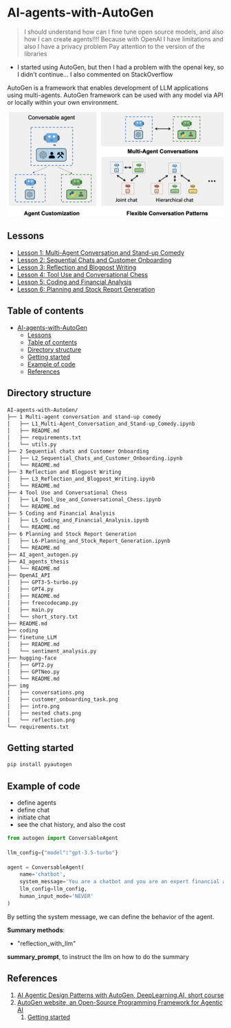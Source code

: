 # AI-agents-with-AutoGen
> I should understand how can I fine tune open source models, and also how I can create agents!!!! Because with OpenAI I have limitations and also I have a privacy problem
> Pay attention to the version of the libraries

- I started using AutoGen, but then I had a problem with the openai key, so I didn't continue... I also commented on StackOverflow

AutoGen is a framework that enables development of LLM applications using multi-agents. AutoGen framework can be used with any model via API or locally within your own environment.

<img src="img/intro.png" alt="image" width="600"> 

## Lessons
- [Lesson 1: Multi-Agent Conversation and Stand-up Comedy](https://github.com/Alessio1599/AI-agents-with-AutoGen/tree/main/1%20Multi-agent%20conversation%20and%20stand-up%20comedy)
- [Lesson 2: Sequential Chats and Customer Onboarding](https://github.com/Alessio1599/AI-agents-with-AutoGen/tree/main/2%20Sequential%20chats)
- [Lesson 3: Reflection and Blogpost Writing](https://github.com/Alessio1599/AI-agents-with-AutoGen/tree/main/3%20Reflection%20and%20Blogpost%20Writing)
- [Lesson 4: Tool Use and Conversational Chess](https://github.com/Alessio1599/AI-agents-with-AutoGen/tree/main/4%20Tool%20Use%20and%20Conversational%20Chess)
- [Lesson 5: Coding and Financial Analysis](https://github.com/Alessio1599/AI-agents-with-AutoGen/tree/main/5%20Coding%20and%20Financial%20Analysis)
- [Lesson 6: Planning and Stock Report Generation](https://github.com/Alessio1599/AI-agents-with-AutoGen/tree/main/6%20Planning%20and%20Stock%20Report%20Generation)

## Table of contents
- [AI-agents-with-AutoGen](#ai-agents-with-autogen)
  - [Lessons](#lessons)
  - [Table of contents](#table-of-contents)
  - [Directory structure](#directory-structure)
  - [Getting started](#getting-started)
  - [Example of code](#example-of-code)
  - [References](#references)

## Directory structure 
```
AI-agents-with-AutoGen/
├── 1 Multi-agent conversation and stand-up comedy
│   ├── L1_Multi-Agent_Conversation_and_Stand-up_Comedy.ipynb
│   ├── README.md
│   ├── requirements.txt
│   └── utils.py
├── 2 Sequential chats and Customer Onboarding
│   ├── L2_Sequential_Chats_and_Customer_Onboarding.ipynb
│   └── README.md
├── 3 Reflection and Blogpost Writing
│   ├── L3_Reflection_and_Blogpost_Writing.ipynb
│   └── README.md
├── 4 Tool Use and Conversational Chess
│   ├── L4_Tool_Use_and_Conversational_Chess.ipynb
│   └── README.md
├── 5 Coding and Financial Analysis
│   ├── L5_Coding_and_Financial_Analysis.ipynb
│   └── README.md
├── 6 Planning and Stock Report Generation
│   ├── L6-Planning_and_Stock_Report_Generation.ipynb
│   └── README.md
├── AI_agent_autogen.py
├── AI_agents_thesis
│   └── README.md
├── OpenAI_API
│   ├── GPT3-5-turbo.py
│   ├── GPT4.py
│   ├── README.md
│   ├── freecodecamp.py
│   ├── main.py
│   └── short_story.txt
├── README.md
├── coding
├── finetune_LLM
│   ├── README.md
│   └── sentiment_analysis.py
├── hugging-face
│   ├── GPT2.py
│   ├── GPTNeo.py
│   └── README.md
├── img
│   ├── conversations.png
│   ├── customer_onboarding_task.png
│   ├── intro.png
│   ├── nested chats.png
│   └── reflection.png
└── requirements.txt
```

## Getting started
```bash
pip install pyautogen
```

## Example of code

- define agents
- define chat
- initiate chat
- see the chat history, and also the cost
  
```python
from autogen import ConversableAgent

llm_config={"model":"gpt-3.5-turbo"}

agent = ConversableAgent(
    name='chatbot',
    system_message='You are a chatbot and you are an expert financial advisor'
    llm_config=llm_config,
    human_input_mode='NEVER'
)
```

By setting the system message, we can define the behavior of the agent.

**Summary methods**:
- "reflection_with_llm"

**summary_prompt**, to instruct the llm on how to do the summary

## References
1. [AI Agentic Design Patterns with AutoGen, DeepLearning.AI, short course](https://www.deeplearning.ai/short-courses/ai-agentic-design-patterns-with-autogen/)
2. [AutoGen website, an Open-Source Programming Framework for Agentic AI](https://microsoft.github.io/autogen/)
   1. [Getting started](https://microsoft.github.io/autogen/docs/Getting-Started)